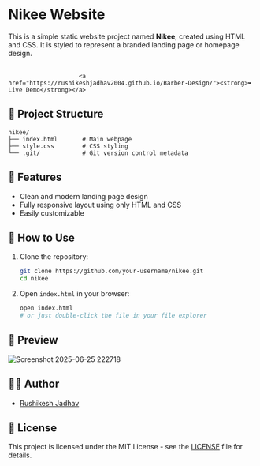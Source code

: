 
# Nikee Website

This is a simple static website project named **Nikee**, created using HTML and CSS. It is styled to represent a branded landing page or homepage design.
<br>
<br>

                        <a href="https://rushikeshjadhav2004.github.io/Barber-Design/"><strong>➥ Live Demo</strong></a> 

## 📁 Project Structure

```
nikee/
├── index.html       # Main webpage
├── style.css        # CSS styling
└── .git/            # Git version control metadata
```

## 🚀 Features

- Clean and modern landing page design
- Fully responsive layout using only HTML and CSS
- Easily customizable

## 🔧 How to Use

1. Clone the repository:

   ```bash
   git clone https://github.com/your-username/nikee.git
   cd nikee
   ```

2. Open `index.html` in your browser:

   ```bash
   open index.html
   # or just double-click the file in your file explorer
   ```

## 📸 Preview

![Screenshot 2025-06-25 222718](https://github.com/user-attachments/assets/ba377ab7-0b01-4574-b772-f496514cd065)


## 🧑‍💻 Author

- [Rushikesh Jadhav](https://github.com/RushikeshJadhav2004)

## 📝 License

This project is licensed under the MIT License - see the [LICENSE](LICENSE) file for details.
